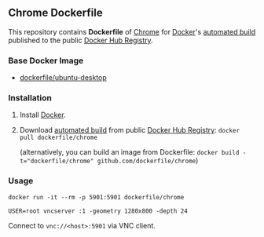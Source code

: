 ## Chrome Dockerfile


This repository contains **Dockerfile** of [Chrome](https://www.google.com/chrome/browser/) for [Docker](https://www.docker.com/)'s [automated build](https://registry.hub.docker.com/u/dockerfile/chrome/) published to the public [Docker Hub Registry](https://registry.hub.docker.com/).


### Base Docker Image

* [dockerfile/ubuntu-desktop](http://dockerfile.github.io/#/ubuntu-desktop)


### Installation

1. Install [Docker](https://www.docker.com/).

2. Download [automated build](https://registry.hub.docker.com/u/dockerfile/chrome/) from public [Docker Hub Registry](https://registry.hub.docker.com/): `docker pull dockerfile/chrome`

   (alternatively, you can build an image from Dockerfile: `docker build -t="dockerfile/chrome" github.com/dockerfile/chrome`)


### Usage

    docker run -it --rm -p 5901:5901 dockerfile/chrome

    USER=root vncserver :1 -geometry 1280x800 -depth 24

Connect to `vnc://<host>:5901` via VNC client.
